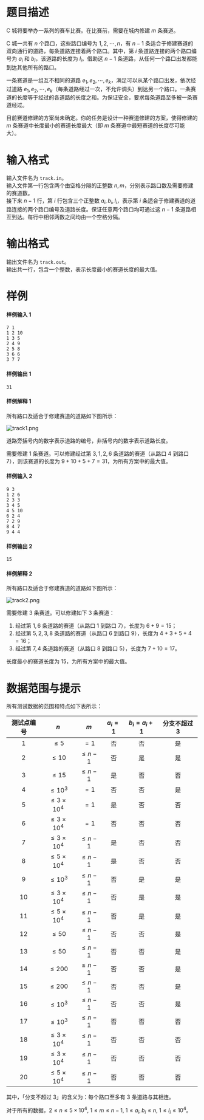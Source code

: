 
# 题目描述

C 城将要举办一系列的赛车比赛。在比赛前，需要在城内修建 $m$ 条赛道。

C 城一共有 $n$ 个路口，这些路口编号为 $1,2, \cdots , n$，有 $n − 1$ 条适合于修建赛道的双向通行的道路，每条道路连接着两个路口。其中，第 $i$ 条道路连接的两个路口编号为 $a_i$ 和 $b_i$，该道路的长度为 $l_i$。借助这 $n − 1$ 条道路，从任何一个路口出发都能到达其他所有的路口。

一条赛道是一组互不相同的道路 $e_1, e_2, \cdots , e_k$，满足可以从某个路口出发，依次经过道路 $e_1, e_2, \cdots , e_k$（每条道路经过一次，不允许调头）到达另一个路口。一条赛道的长度等于经过的各道路的长度之和。为保证安全，要求每条道路至多被一条赛道经过。

目前赛道修建的方案尚未确定。你的任务是设计一种赛道修建的方案，使得修建的 $m$ 条赛道中长度最小的赛道长度最大（即 $m$ 条赛道中最短赛道的长度尽可能大）。

# 输入格式

输入文件名为 `track.in`。  
输入文件第一行包含两个由空格分隔的正整数 $n,m$，分别表示路口数及需要修建的赛道数。  
接下来 $n − 1$ 行，第 $i$ 行包含三个正整数 $a_i,b_i,l_i$，表示第 $i$ 条适合于修建赛道的道路连接的两个路口编号及道路长度。保证任意两个路口均可通过这 $n − 1$ 条道路相互到达。每行中相邻两数之间均由一个空格分隔。

# 输出格式

输出文件名为 `track.out`。  
输出共一行，包含一个整数，表示长度最小的赛道长度的最大值。

# 样例

#### 样例输入 1
```plain
7 1
1 2 10
1 3 5
2 4 9
2 5 8
3 6 6
3 7 7
```

#### 样例输出 1
```plain
31
```

#### 样例解释 1
所有路口及适合于修建赛道的道路如下图所示：

![track1.png](/source/loj/2952/img/aHR0cHM6Ly9pLmxvbGkubmV0LzIwMTgvMTEvMjUvNWJmYTM1ZDI2ZjgwMy5wbmc=.png)

道路旁括号内的数字表示道路的编号，非括号内的数字表示道路长度。

需要修建 $1$ 条赛道。可以修建经过第 $3,1,2,6$ 条道路的赛道（从路口 $4$ 到路口 $7$），则该赛道的长度为 $9 + 10 + 5 + 7 = 31$，为所有方案中的最大值。

#### 样例输入 2
```plain
9 3
1 2 6
2 3 3
3 4 5
4 5 10
6 2 4
7 2 9
8 4 7
9 4 4
```

#### 样例输出 2
```plain
15
```

#### 样例解释 2
所有路口及适合于修建赛道的道路如下图所示：

![track2.png](/source/loj/2952/img/aHR0cHM6Ly9pLmxvbGkubmV0LzIwMTgvMTEvMjUvNWJmYTM1ZDI4MmY4MC5wbmc=.png)

需要修建 $3$ 条赛道。可以修建如下 $3$ 条赛道：
1. 经过第 $1,6$ 条道路的赛道（从路口 $1$ 到路口 $7$），长度为 $6 + 9 = 15$；
2. 经过第 $5,2,3,8$ 条道路的赛道（从路口 $6$ 到路口 $9$），长度为 $4 + 3 + 5 + 4 = 16$；
3. 经过第 $7,4$ 条道路的赛道（从路口 $8$ 到路口 $5$），长度为 $7 + 10 = 17$。

长度最小的赛道长度为 $15$，为所有方案中的最大值。

# 数据范围与提示

所有测试数据的范围和特点如下表所示：

<!-- BEGIN: Migrated markdown table -->

| 测试点编号 | $n$ | $m$ | $a_i=1$ | $b_i=a_i+1$ | 分支不超过 $3$ |
|:-:|:-:|:-:|:-:|:-:|:-:|
| $1$ | $\le 5$ | $=1$ | 否 | 否 | 是 |
| $2$ | $\le 10$ | $\le n-1$ | 否 | 是 | 是 |
| $3$ | $\le 15$ | $\le n-1$ | 是 | 否 | 否 |
| $4$ | $\le 10^3$ | $=1$ | 否 | 否 | 是 |
| $5$ | $\le 3\times 10^4$ | $=1$ | 是 | 否 | 否 |
| $6$ | $\le 3\times 10^4$ | $=1$ | 否 | 否 | 否 |
| $7$ | $\le 3\times 10^4$ | $\le n-1$ | 是 | 否 | 否 |
| $8$ | $\le 5\times 10^4$ | $\le n-1$ | 是 | 否 | 否 |
| $9$ | $\le 10^3$ | $\le n-1$ | 否 | 是 | 是 |
| $10$ | $\le 3\times 10^4$ | $\le n-1$ | 否 | 是 | 是 |
| $11$ | $\le 5\times 10^4$ | $\le n-1$ | 否 | 是 | 是 |
| $12$ | $\le 50$ | $\le n-1$ | 否 | 否 | 是 |
| $13$ | $\le 50$ | $\le n-1$ | 否 | 否 | 是 |
| $14$ | $\le 200$ | $\le n-1$ | 否 | 否 | 是 |
| $15$ | $\le 200$ | $\le n-1$ | 否 | 否 | 是 |
| $16$ | $\le 10^3$ | $\le n-1$ | 否 | 否 | 是 |
| $17$ | $\le 10^3$ | $\le n-1$ | 否 | 否 | 否 |
| $18$ | $\le 3\times 10^4$ | $\le n-1$ | 否 | 否 | 否 |
| $19$ | $\le 3\times 10^4$ | $\le n-1$ | 否 | 否 | 否 |
| $20$ | $\le 5\times 10^4$ | $\le n-1$ | 否 | 否 | 否 |

<!-- Migrated from original HTML table:
<table><thead>
  <tr>
    <th style='text-align:center'>测试点编号 </th>
    <th style='text-align:center'>$n$ </th>
    <th style='text-align:center'>$m$ </th>
    <th style='text-align:center'>$a_i=1$ </th>
    <th style='text-align:center'>$b_i=a_i+1$ </th>
    <th style='text-align:center'>分支不超过 $3$ </th>
  </tr>
  <tr>
    <td style='text-align:center'>$1$ </td>
    <td style='text-align:center'>$\le 5$ </td>
    <td style='text-align:center'>$=1$ </td>
    <td style='text-align:center' rowspan="2">否 </td>
    <td style='text-align:center'>否 </td>
    <td style='text-align:center' rowspan="2">是 </td>
  </tr>
  <tr>
    <td style='text-align:center'>$2$ </td>
    <td style='text-align:center'>$\le 10$ </td>
    <td style='text-align:center' rowspan="2">$\le n-1$ </td>
    <td style='text-align:center'>是 </td>
  </tr>
  <tr>
    <td style='text-align:center'>$3$ </td>
    <td style='text-align:center'>$\le 15$ </td>
    <td style='text-align:center'>是 </td>
    <td style='text-align:center' rowspan="6">否 </td>
    <td style='text-align:center'>否 </td>
  </tr>
  <tr>
    <td style='text-align:center'>$4$ </td>
    <td style='text-align:center'>$\le 10^3$ </td>
    <td style='text-align:center' rowspan="3">$=1$ </td>
    <td style='text-align:center'>否 </td>
    <td style='text-align:center'>是 </td>
  </tr>
  <tr>
    <td style='text-align:center'>$5$ </td>
    <td style='text-align:center' rowspan="3">$\le 3\times 10^4$ </td>
    <td style='text-align:center'>是 </td>
    <td style='text-align:center' rowspan="4">否 </td>
  </tr>
  <tr>
    <td style='text-align:center'>$6$ </td>
    <td style='text-align:center'>否 </td>
  </tr>
  <tr>
    <td style='text-align:center'>$7$ </td>
    <td style='text-align:center' rowspan="14">$\le n-1$ </td>
    <td style='text-align:center' rowspan="2">是 </td>
  </tr>
  <tr>
    <td style='text-align:center'>$8$ </td>
    <td style='text-align:center'>$\le 5\times 10^4$ </td>
  </tr>
  <tr>
    <td style='text-align:center'>$9$ </td>
    <td style='text-align:center'>$\le 10^3$ </td>
    <td style='text-align:center' rowspan="12">否 </td>
    <td style='text-align:center' rowspan="3">是 </td>
    <td style='text-align:center' rowspan="8">是 </td>
  </tr>
  <tr>
    <td style='text-align:center'>$10$ </td>
    <td style='text-align:center'>$\le 3\times 10^4$ </td>
  </tr>
  <tr>
    <td style='text-align:center'>$11$ </td>
    <td style='text-align:center'>$\le 5\times 10^4$ </td>
  </tr>
  <tr>
    <td style='text-align:center'>$12$ </td>
    <td style='text-align:center' rowspan="2">$\le 50$ </td>
    <td style='text-align:center' rowspan="9">否 </td>
  </tr>
  <tr>
    <td style='text-align:center'>$13$ </td>
  </tr>
  <tr>
    <td style='text-align:center'>$14$ </td>
    <td style='text-align:center' rowspan="2">$\le 200$ </td>
  </tr>
  <tr>
    <td style='text-align:center'>$15$ </td>
  </tr>
  <tr>
    <td style='text-align:center'>$16$ </td>
    <td style='text-align:center' rowspan="2">$\le 10^3$ </td>
  </tr>
  <tr>
    <td style='text-align:center'>$17$ </td>
    <td style='text-align:center' rowspan="4">否 </td>
  </tr>
  <tr>
    <td style='text-align:center'>$18$ </td>
    <td style='text-align:center' rowspan="2">$\le 3\times 10^4$ </td>
  </tr>
  <tr>
    <td style='text-align:center'>$19$ </td>
  </tr>
  <tr>
    <td style='text-align:center'>$20$ </td>
    <td style='text-align:center'>$\le 5\times 10^4$ </td>
  </tr>
</table>
-->

<!-- END: Migrated markdown table -->

其中，「分支不超过 $3$」的含义为：每个路口至多有 $3$ 条道路与其相连。

对于所有的数据，$2 \le n \le 5\times 10^4, \ 1 \le m \le n − 1,\ 1 \le a_i,b_i \le n,\  1 \le l_i \le 10^4$。

